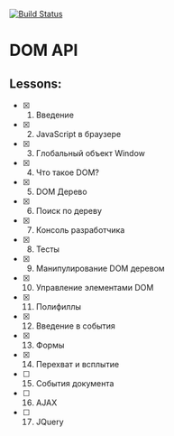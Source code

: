 [![Build Status](https://travis-ci.org/mrchepel/hexlet-other-javascript.svg?branch=master)](https://travis-ci.org/mrchepel/hexlet-other-javascript)

# DOM API
## Lessons:
 - [x] 1. Введение
 - [x] 2. JavaScript в браузере
 - [x] 3. Глобальный объект Window
 - [x] 4. Что такое DOM?
 - [x] 5. DOM Дерево
 - [x] 6. Поиск по дереву
 - [x] 7. Консоль разработчика
 - [x] 8. Тесты
 - [x] 9. Манипулирование DOM деревом
 - [x] 10. Управление элементами DOM
 - [x] 11. Полифиллы
 - [x] 12. Введение в события
 - [x] 13. Формы
 - [x] 14. Перехват и всплытие
 - [ ] 15. События документа
 - [ ] 16. AJAX
 - [ ] 17. JQuery
